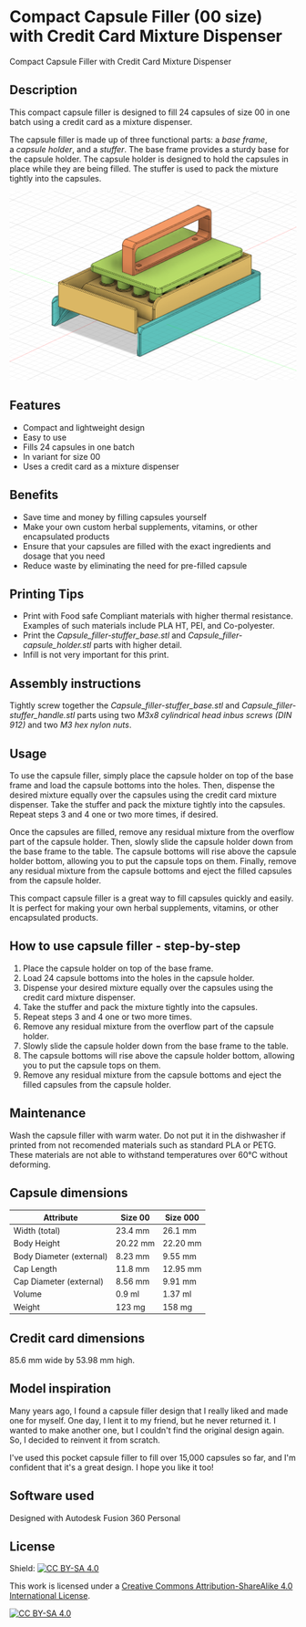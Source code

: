 # Compact Capsule Filler (00 size) with Credit Card Mixture Dispenser

Compact Capsule Filler with Credit Card Mixture Dispenser

## Description

This compact capsule filler is designed to fill 24 capsules of size 00 in one batch using a credit card as a mixture dispenser. 

The capsule filler is made up of three functional parts: a *base frame*, a *capsule holder*, and a *stuffer*. The base frame provides a sturdy base for the capsule holder. The capsule holder is designed to hold the capsules in place while they are being filled. The stuffer is used to pack the mixture tightly into the capsules.

![](https://github.com/ceskytunak/3dprint/blob/main/capsule-filler/assets/capsule-filler-version1.png)

## Features

-   Compact and lightweight design
-   Easy to use
-   Fills 24 capsules in one batch
-   In variant for size 00
-   Uses a credit card as a mixture dispenser

## Benefits

-   Save time and money by filling capsules yourself
-   Make your own custom herbal supplements, vitamins, or other encapsulated products
-   Ensure that your capsules are filled with the exact ingredients and dosage that you need
-   Reduce waste by eliminating the need for pre-filled capsule

## Printing Tips

-   Print with Food safe Compliant materials with higher thermal resistance. Examples of such materials include PLA HT, PEI, and Co-polyester.
-   Print the *Capsule_filler-stuffer_base.stl* and *Capsule_filler-capsule_holder.stl* parts with higher detail.
-   Infill is not very important for this print.

## Assembly instructions

Tightly screw together the *Capsule_filler-stuffer_base.stl* and *Capsule_filler-stuffer_handle.stl* parts using two *M3x8 cylindrical head inbus screws (DIN 912)* and two *M3 hex nylon nuts*.

## Usage

To use the capsule filler, simply place the capsule holder on top of the base frame and load the capsule bottoms into the holes. Then, dispense the desired mixture equally over the capsules using the credit card mixture dispenser. Take the stuffer and pack the mixture tightly into the capsules. Repeat steps 3 and 4 one or two more times, if desired.

Once the capsules are filled, remove any residual mixture from the overflow part of the capsule holder. Then, slowly slide the capsule holder down from the base frame to the table. The capsule bottoms will rise above the capsule holder bottom, allowing you to put the capsule tops on them. Finally, remove any residual mixture from the capsule bottoms and eject the filled capsules from the capsule holder.

This compact capsule filler is a great way to fill capsules quickly and easily. It is perfect for making your own herbal supplements, vitamins, or other encapsulated products.

## How to use capsule filler - step-by-step

1.  Place the capsule holder on top of the base frame.
2.  Load 24 capsule bottoms into the holes in the capsule holder.
3.  Dispense your desired mixture equally over the capsules using the credit card mixture dispenser.
4.  Take the stuffer and pack the mixture tightly into the capsules.
5.  Repeat steps 3 and 4 one or two more times.
6.  Remove any residual mixture from the overflow part of the capsule holder.
7.  Slowly slide the capsule holder down from the base frame to the table.
8.  The capsule bottoms will rise above the capsule holder bottom, allowing you to put the capsule tops on them.
9.  Remove any residual mixture from the capsule bottoms and eject the filled capsules from the capsule holder.

## Maintenance

Wash the capsule filler with warm water. Do not put it in the dishwasher if printed from not recomended materials such as standard PLA or PETG. These materials are not able to withstand temperatures over 60°C without deforming.

## Capsule dimensions

| Attribute | Size 00 | Size 000 |
|---|---|---|
| Width (total) | 23.4 mm | 26.1 mm |
| Body Height | 20.22 mm | 22.20 mm |
| Body Diameter (external) | 8.23 mm | 9.55 mm |
| Cap Length | 11.8 mm | 12.95 mm |
| Cap Diameter (external) | 8.56 mm | 9.91 mm |
| Volume | 0.9 ml | 1.37 ml |
| Weight | 123 mg | 158 mg |

## Credit card dimensions

85.6 mm wide by 53.98 mm high.

## Model inspiration

Many years ago, I found a capsule filler design that I really liked and made one for myself. One day, I lent it to my friend, but he never returned it. I wanted to make another one, but I couldn't find the original design again. So, I decided to reinvent it from scratch.

I've used this pocket capsule filler to fill over 15,000 capsules so far, and I'm confident that it's a great design. I hope you like it too!

## Software used

Designed with Autodesk Fusion 360 Personal

## License

Shield: [![CC BY-SA 4.0][cc-by-sa-shield]][cc-by-sa]

This work is licensed under a
[Creative Commons Attribution-ShareAlike 4.0 International License][cc-by-sa].

[![CC BY-SA 4.0][cc-by-sa-image]][cc-by-sa]

[cc-by-sa]: http://creativecommons.org/licenses/by-sa/4.0/
[cc-by-sa-image]: https://licensebuttons.net/l/by-sa/4.0/88x31.png
[cc-by-sa-shield]: https://img.shields.io/badge/License-CC%20BY--SA%204.0-lightgrey.svg